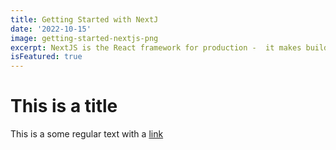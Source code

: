 ```yaml
---
title: Getting Started with NextJ
date: '2022-10-15'
image: getting-started-nextjs-png
excerpt: NextJS is the React framework for production -  it makes building fullstack React apps and sites a breeze and ships with build-in SSR.
isFeatured: true
---
```


# This is a title

This is a some regular text with a [link](https://google.com)